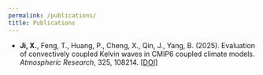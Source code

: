 ```yaml
---
permalink: /publications/
title: Publications
---
```

- **Ji, X.**, Feng, T., Huang, P., Cheng, X., Qin, J., Yang, B. (2025). Evaluation of convectively coupled Kelvin waves in CMIP6 coupled climate models. *Atmospheric Research*, 325, 108214. [\[DOI\]](https://doi.org/10.1016/j.atmosres.2025.108214)
